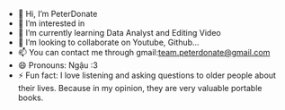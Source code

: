 - 👋 Hi, I’m PeterDonate
- 👀 I’m interested in 
- 🌱 I’m currently learning Data Analyst and Editing Video
- 💞️ I’m looking to collaborate on Youtube, Github...
- 📫 You can contact me through gmail:team.peterdonate@gmail.com
- 😄 Pronouns: Ngậu :3
- ⚡ Fun fact: I love listening and asking questions to older people about their lives. Because in my opinion, they are very valuable portable books.
